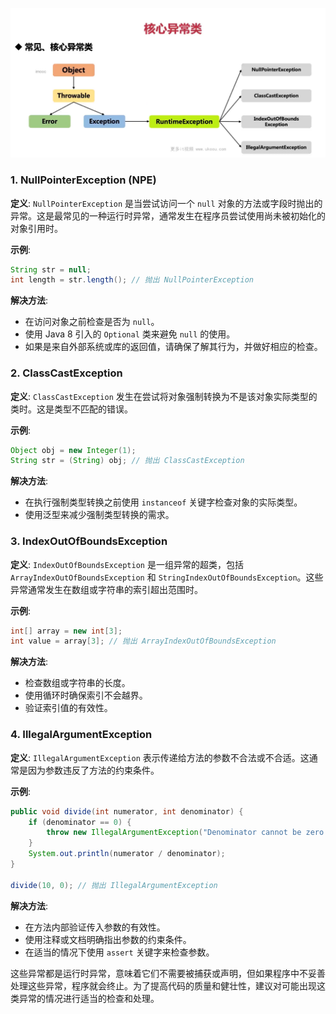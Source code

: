 ![alt text](image.png)

### 1. NullPointerException (NPE)

**定义**:
`NullPointerException` 是当尝试访问一个 `null` 对象的方法或字段时抛出的异常。这是最常见的一种运行时异常，通常发生在程序员尝试使用尚未被初始化的对象引用时。

**示例**:

```java
String str = null;
int length = str.length(); // 抛出 NullPointerException
```

**解决方法**:

- 在访问对象之前检查是否为 `null`。
- 使用 Java 8 引入的 `Optional` 类来避免 `null` 的使用。
- 如果是来自外部系统或库的返回值，请确保了解其行为，并做好相应的检查。

### 2. ClassCastException

**定义**:
`ClassCastException` 发生在尝试将对象强制转换为不是该对象实际类型的类时。这是类型不匹配的错误。

**示例**:

```java
Object obj = new Integer(1);
String str = (String) obj; // 抛出 ClassCastException
```

**解决方法**:

- 在执行强制类型转换之前使用 `instanceof` 关键字检查对象的实际类型。
- 使用泛型来减少强制类型转换的需求。

### 3. IndexOutOfBoundsException

**定义**:
`IndexOutOfBoundsException` 是一组异常的超类，包括 `ArrayIndexOutOfBoundsException` 和 `StringIndexOutOfBoundsException`。这些异常通常发生在数组或字符串的索引超出范围时。

**示例**:

```java
int[] array = new int[3];
int value = array[3]; // 抛出 ArrayIndexOutOfBoundsException
```

**解决方法**:

- 检查数组或字符串的长度。
- 使用循环时确保索引不会越界。
- 验证索引值的有效性。

### 4. IllegalArgumentException

**定义**:
`IllegalArgumentException` 表示传递给方法的参数不合法或不合适。这通常是因为参数违反了方法的约束条件。

**示例**:

```java
public void divide(int numerator, int denominator) {
    if (denominator == 0) {
        throw new IllegalArgumentException("Denominator cannot be zero.");
    }
    System.out.println(numerator / denominator);
}

divide(10, 0); // 抛出 IllegalArgumentException
```

**解决方法**:

- 在方法内部验证传入参数的有效性。
- 使用注释或文档明确指出参数的约束条件。
- 在适当的情况下使用 `assert` 关键字来检查参数。

这些异常都是运行时异常，意味着它们不需要被捕获或声明，但如果程序中不妥善处理这些异常，程序就会终止。为了提高代码的质量和健壮性，建议对可能出现这类异常的情况进行适当的检查和处理。
